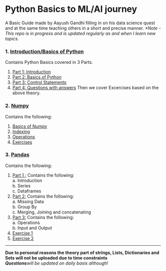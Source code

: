 # Python Basics to ML/AI journey

A Basic Guide made by Aayush Gandhi filling in on his data science quest and at the same time teaching others in a short and precise manner.
<i>*Note - This repo is in progress and is updated regularly as and when I learn new topics.</i>

### 1. <a href="https://github.com/aayush3299/Python/tree/master/Python%20Basics">Introduction/Basics of Python</a>
Contains Python Basics covered in 3 Parts.<br>
1. <a href="https://github.com/aayush3299/Python/blob/master/Python%20Basics/Part-1%20Introduction.ipynb"> Part 1: Introduction</a>
2. <a href="https://github.com/aayush3299/Python/blob/master/Python%20Basics/Part-2%20Basics.ipynb"> Part 2: Basics of Python</a>
3. <a href="https://github.com/aayush3299/Python/blob/master/Python%20Basics/Part-3%20Control%20Statements.ipynb"> Part 3: Control Statements</a>
4. <a href="https://github.com/aayush3299/Python/blob/master/Python%20Basics/Questions.ipynb"> Part 4: Questions with answers</a>
Then we cover Excercises based on the above theory.<br>


### 2. <a href="https://github.com/aayush3299/Python/tree/master/Numpy">Numpy</a>
Contains the following: 
1. <a href="https://github.com/aayush3299/Python/blob/master/Numpy/numpy%20basics.ipynb">Basics of Numpy </a>
2. <a href="https://github.com/aayush3299/Python/blob/master/Numpy/Numpy%20Indexing%20.ipynb">Indexing</a>
3. <a href="https://github.com/aayush3299/Python/blob/master/Numpy/Numpy%20Operations.ipynb">Operations</a>
4. <a href="https://github.com/aayush3299/Python/blob/master/Numpy/Numpy%20exercises.ipynb">Exercises</a>

### 3. <a href="https://github.com/aayush3299/Python/tree/master/Pandas">Pandas</a>
Contains the following:
1. <a href="https://github.com/aayush3299/Python/blob/master/Pandas/Pandas%20Part-1.ipynb">Part 1 :</a>
 Contains the following:<br>
  a. Introduction<br>
  b. Series<br>
  c. Dataframes<br>
2. <a href="https://github.com/aayush3299/Python/blob/master/Pandas/Pandas%20Part-2.ipynb">Part 2:</a>
 Contains the following:<br>
  a. Missing Data<br>
  b. Group By<br>
  c. Merging, Joining and concatenating<br>
3. <a href="https://github.com/aayush3299/Python/blob/master/Pandas/Pandas%20Part-3.ipynb">Part 3:</a>
 Contains the following:<br>
  a. Operations<br>
  b. Input and Output<br>
4. <a href="https://github.com/aayush3299/Python/blob/master/Pandas/Exercise-1.ipynb">Exercise 1</a>
5. <a href="https://github.com/aayush3299/Python/blob/master/Pandas/Exercise-2.ipynb">Exercise 2</a>





<hr>
<b>Due to personal reasons the theory part of strings, Lists, Dictionaries and Sets will not be uploaded due to time constraints</b><br>
 <b><i>Questions</b>will be updated on daily basis although!</i>
